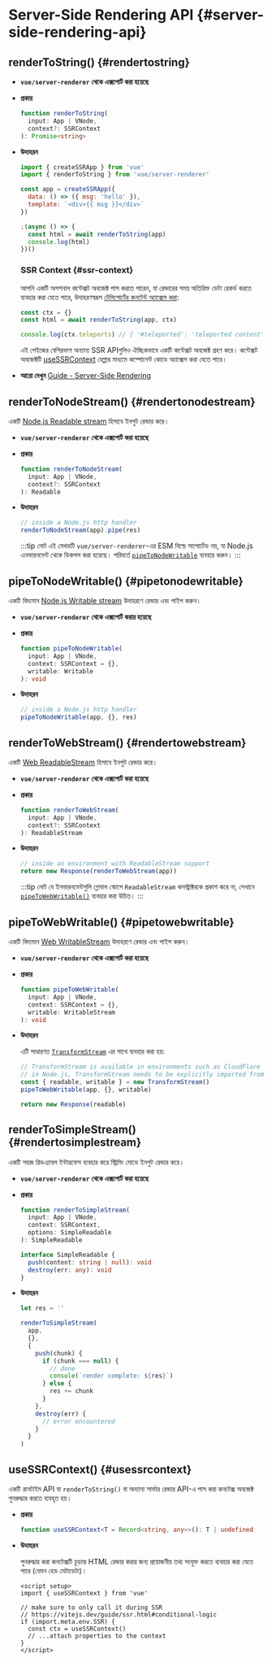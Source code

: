 # Server-Side Rendering API {#server-side-rendering-api}

## renderToString() {#rendertostring}

- **`vue/server-renderer` থেকে এক্সপোর্ট করা হয়েছে**

- **প্রকার**

  ```ts
  function renderToString(
    input: App | VNode,
    context?: SSRContext
  ): Promise<string>
  ```

- **উদাহরন**

  ```js
  import { createSSRApp } from 'vue'
  import { renderToString } from 'vue/server-renderer'

  const app = createSSRApp({
    data: () => ({ msg: 'hello' }),
    template: `<div>{{ msg }}</div>`
  })

  ;(async () => {
    const html = await renderToString(app)
    console.log(html)
  })()
  ```

  ### SSR Context {#ssr-context}

  আপনি একটি অপশনাল কন্টেক্সট অবজেক্ট পাস করতে পারেন, যা রেন্ডারের সময় অতিরিক্ত ডেটা রেকর্ড করতে ব্যবহার করা যেতে পারে, উদাহরণস্বরূপ [টেলিপোর্টের কনটেন্ট অ্যাক্সেস করা](/guide/scaling-up/ssr#teleports):

  ```js
  const ctx = {}
  const html = await renderToString(app, ctx)

  console.log(ctx.teleports) // { '#teleported': 'teleported content' }
  ```

  এই পেইজের বেশিরভাগ অন্যান্য SSR APIগুলিও ঐচ্ছিকভাবে একটি কন্টেক্সট অবজেক্ট গ্রহণ করে। কন্টেক্সট অবজেক্টটি [useSSRContext](#usessrcontext) হেল্পার মাধ্যমে কম্পোনেন্ট কোডে অ্যাক্সেস করা যেতে পারে।

- **আরো দেখুন** [Guide - Server-Side Rendering](/guide/scaling-up/ssr)

## renderToNodeStream() {#rendertonodestream}

একটি [Node.js Readable stream](https://nodejs.org/api/stream.html#stream_class_stream_readable) হিসাবে ইনপুট রেন্ডার করে।

- **`vue/server-renderer` থেকে এক্সপোর্ট করা হয়েছে**

- **প্রকার**

  ```ts
  function renderToNodeStream(
    input: App | VNode,
    context?: SSRContext
  ): Readable
  ```

- **উদাহরন**

  ```js
  // inside a Node.js http handler
  renderToNodeStream(app).pipe(res)
  ```

  :::tip নোট
  এই মেথডটি `vue/server-renderer`-এর ESM বিল্ডে সাপোর্টেড নয়, যা Node.js এনভারনমেন্ট থেকে ডিকপল করা হয়েছে। পরিবর্তে [`pipeToNodeWritable`](#pipetonodewritable) ব্যবহার করুন।
  :::

## pipeToNodeWritable() {#pipetonodewritable}

একটি বিদ্যমান [Node.js Writable stream](https://nodejs.org/api/stream.html#stream_writable_streams) উদাহরণে রেন্ডার এবং পাইপ করুন।

- **`vue/server-renderer` থেকে এক্সপোর্ট করার হয়েছে**

- **প্রকার**

  ```ts
  function pipeToNodeWritable(
    input: App | VNode,
    context: SSRContext = {},
    writable: Writable
  ): void
  ```

- **উদাহরন**

  ```js
  // inside a Node.js http handler
  pipeToNodeWritable(app, {}, res)
  ```

## renderToWebStream() {#rendertowebstream}

একটি [Web ReadableStream](https://developer.mozilla.org/en-US/docs/Web/API/Streams_API) হিসাবে ইনপুট রেন্ডার করে।

- **`vue/server-renderer` থেকে এক্সপোর্ট করা হয়েছে**

- **প্রকার**

  ```ts
  function renderToWebStream(
    input: App | VNode,
    context?: SSRContext
  ): ReadableStream
  ```

- **উদাহরন**

  ```js
  // inside an environment with ReadableStream support
  return new Response(renderToWebStream(app))
  ```

  :::tip নোট
  যে ইনভারনমেন্টগুলি গ্লোবাল স্কোপে `ReadableStream` কনস্ট্রাক্টরকে প্রকাশ করে না, সেখানে [`pipeToWebWritable()`](#pipetowebwritable) ব্যবহার করা উচিত।
  :::

## pipeToWebWritable() {#pipetowebwritable}

একটি বিদ্যমান [Web WritableStream](https://developer.mozilla.org/en-US/docs/Web/API/WritableStream) উদাহরণে রেন্ডার এবং পাইপ করুন।

- **`vue/server-renderer` থেকে এক্সপোর্ট করা হয়েছে**

- **প্রকার**

  ```ts
  function pipeToWebWritable(
    input: App | VNode,
    context: SSRContext = {},
    writable: WritableStream
  ): void
  ```

- **উদাহরন**

  এটি সাধারণত [`TransformStream`](https://developer.mozilla.org/en-US/docs/Web/API/TransformStream) এর সাথে ব্যবহার করা হয়:

  ```js
  // TransformStream is available in environments such as CloudFlare workers.
  // in Node.js, TransformStream needs to be explicitly imported from 'stream/web'
  const { readable, writable } = new TransformStream()
  pipeToWebWritable(app, {}, writable)

  return new Response(readable)
  ```

## renderToSimpleStream() {#rendertosimplestream}

একটি সহজ রিডএ্যাবল ইন্টারফেস ব্যবহার করে স্ট্রিমিং মোডে ইনপুট রেন্ডার করে।

- **`vue/server-renderer` থেকে এক্সপোর্ট করা হয়েছে**

- **প্রকার**

  ```ts
  function renderToSimpleStream(
    input: App | VNode,
    context: SSRContext,
    options: SimpleReadable
  ): SimpleReadable

  interface SimpleReadable {
    push(content: string | null): void
    destroy(err: any): void
  }
  ```

- **উদাহরন**

  ```js
  let res = ''

  renderToSimpleStream(
    app,
    {},
    {
      push(chunk) {
        if (chunk === null) {
          // done
          console(`render complete: ${res}`)
        } else {
          res += chunk
        }
      },
      destroy(err) {
        // error encountered
      }
    }
  )
  ```

## useSSRContext() {#usessrcontext}

একটি রানটাইম API যা `renderToString()` বা অন্যান্য সার্ভার রেন্ডার API-এ পাস করা কনটেক্স অবজেক্ট পুনরুদ্ধার করতে ব্যবহৃত হয়।

- **প্রকার**

  ```ts
  function useSSRContext<T = Record<string, any>>(): T | undefined
  ```

- **উদাহরন**

  পুনরুদ্ধার করা কনটেক্সটি চূড়ান্ত HTML রেন্ডার করার জন্য প্রয়োজনীয় তথ্য সংযুক্ত করতে ব্যবহার করা যেতে পারে (যেমন হেড মেটাডেটা)।

  ```vue
  <script setup>
  import { useSSRContext } from 'vue'

  // make sure to only call it during SSR
  // https://vitejs.dev/guide/ssr.html#conditional-logic
  if (import.meta.env.SSR) {
    const ctx = useSSRContext()
    // ...attach properties to the context
  }
  </script>
  ```
